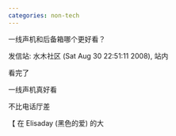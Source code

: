 ```yaml
---
categories: non-tech
---
```

一线声机和后备箱哪个更好看？

发信站: 水木社区 (Sat Aug 30 22:51:11 2008), 站内



看完了

一线声机真好看

不比电话厅差

【 在 Elisaday (黑色的爱) 的大
